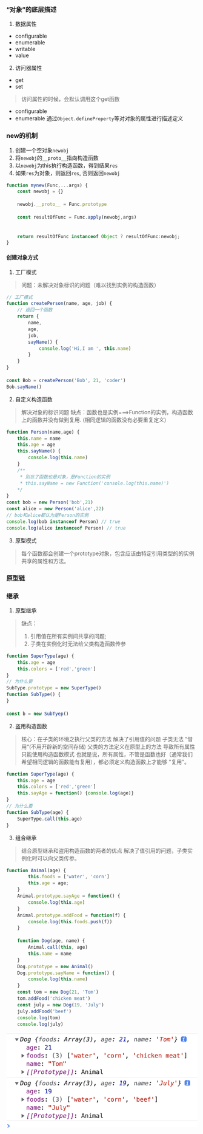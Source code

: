 ### “对象”的底层描述
1. 数据属性
- configurable
- enumerable
- writable
- value
2. 访问器属性
- get
- set
> 访问属性的时候，会默认调用这个get函数
- configurable
- enumerable
通过`Object.defineProperty`等对对象的属性进行描述定义

### new的机制
1. 创建一个空对象`newobj`
2. 将`newobj`的`__proto__`指向构造函数
3. 以`newobj`为this执行构造函数，得到结果`res`
4. 如果`res`为对象，则返回`res`, 否则返回`newobj`

```js
function mynew(Func,...args) {
    const newobj = {}
    
    newobj.__proto__ = Func.prototype
    
    const resultOfFunc = Func.apply(newobj,args)
    
    
    return resultOfFunc instanceof Object ? resultOfFunc:newobj;
}
```


#### 创建对象方式
1. 工厂模式
> 问题：未解决对象标识的问题（难以找到实例的构造函数）
```js
// 工厂模式
function createPerson(name, age, job) {
    // 返回一个函数
    return {
        name,
        age,
        job,
        sayName() {
            console.log('Hi,I am ', this.name)
        }
    }
}

const Bob = createPerson('Bob', 21, 'coder')
Bob.sayName()
```

2. 自定义构造函数
> 解决对象的标识问题
> 缺点：函数也是实例===>Function的实例，构造函数上的函数并没有做到复用. (相同逻辑的函数没有必要重复定义)
```js
function Person(name,age) {
    this.name = name
    this.age = age
    this.sayName() {
        console.log(this.name)
    }
    /**
     * 别忘了函数也是对象，是Function的实例
     * this.sayName = new Function('console.log(this.name)')
    */
}
const bob = new Person('bob',21)
const alice = new Person('alice',22)
// bob和alice都认为是Person的实例
console.log(bob instanceof Person) // true
console.log(alice instanceof Person) // true
```
3. 原型模式
> 每个函数都会创建一个prototype对象，包含应该由特定引用类型的的实例共享的属性和方法。

### 原型链

### 继承
1. 原型继承
> 
> 缺点：
> 1. 引用值在所有实例间共享的问题; 
> 2. 子类在实例化时无法给父类构造函数传参 
```js
function SuperType(age) {
    this.age = age
    this.colors = ['red','green']
}
// 为什么要
SubType.prototype = new SuperType()
function SubType() {
}

const b = new SubTyep()
```
2. 盗用构造函数
> 核心：在子类的环境之执行父类的方法
> 解决了引用值的问题
> 子类无法 ”借用“(不用开辟新的空间存储) 父类的方法定义在原型上的方法 导致所有属性只能使用构造函数模式
> 也就是说，所有属性，不管是函数也好（通常我们希望相同逻辑的函数能有复用），都必须定义构造函数上才能够 "复用"。
```js
function SuperType(age) {
    this.age = age
    this.colors = ['red','green']
    this.sayAge = function() {console.log(age)}
}
// 为什么要
function SubType(age) {
    SuperType.call(this,age)
}
```

3. 组合继承
> 结合原型继承和盗用构造函数的两者的优点
>  解决了值引用的问题，子类实例化时可以向父类传参。
```js
function Animal(age) {
        this.foods = ['water', 'corn']
        this.age = age;
    }
    Animal.prototype.sayAge = function() {
        console.log(this.age)
    }
    Animal.prototype.addFood = function(f) {
        console.log(this.foods.push(f))
    }

    function Dog(age, name) {
        Animal.call(this, age)
        this.name = name
    }
    Dog.prototype = new Animal()
    Dog.prototype.sayName = function() {
        console.log(this.name)
    }
    const tom = new Dog(21, 'Tom')
    tom.addFood('chicken meat')
    const july = new Dog(19, 'July')
    july.addFood('beef')
    console.log(tom)
    console.log(july)
```

![image-20211021223028082](./img/obj-inheritance.png)
